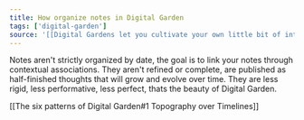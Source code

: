 ```yaml
---
title: How organize notes in Digital Garden
tags: ['digital-garden']
source: '[[Digital Gardens let you cultivate your own little bit of internet]]'
---
```


Notes aren't strictly organized by date, the goal is to link your notes through contextual associations.
They aren't refined or complete, are published as half-finished thoughts that will grow and evolve over time. They are less rigid, less performative, less perfect, thats the beauty of Digital Garden.

[[The six patterns of Digital Garden#1 Topography over Timelines]]
